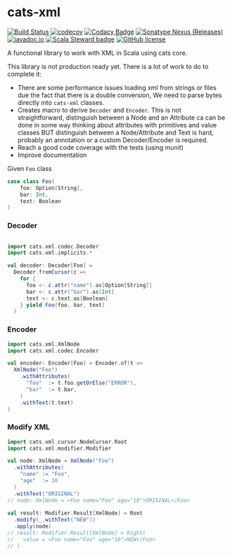 # cats-xml

[![Build Status](https://github.com/geirolz/cats-xml/actions/workflows/cicd.yml/badge.svg)](https://github.com/geirolz/cats-xml/actions)
[![codecov](https://img.shields.io/codecov/c/github/geirolz/cats-xml)](https://codecov.io/gh/geirolz/cats-xml)
[![Codacy Badge](https://app.codacy.com/project/badge/Grade/3101ec45f0114ad0abde91181c8c238c)](https://www.codacy.com/gh/geirolz/cats-xml/dashboard?utm_source=github.com&amp;utm_medium=referral&amp;utm_content=geirolz/cats-xml&amp;utm_campaign=Badge_Grade)
[![Sonatype Nexus (Releases)](https://img.shields.io/nexus/r/com.github.geirolz/cats-xml-core_2.13?server=https%3A%2F%2Foss.sonatype.org)](https://mvnrepository.com/artifact/com.github.geirolz/cats-xml-core)
[![javadoc.io](https://javadoc.io/badge2/com.github.geirolz/cats-xml-core_2.13/javadoc.io.svg)](https://javadoc.io/doc/com.github.geirolz/cats-xml-core_2.13)
[![Scala Steward badge](https://img.shields.io/badge/Scala_Steward-helping-blue.svg?style=flat&logo=data:image/png;base64,iVBORw0KGgoAAAANSUhEUgAAAA4AAAAQCAMAAAARSr4IAAAAVFBMVEUAAACHjojlOy5NWlrKzcYRKjGFjIbp293YycuLa3pYY2LSqql4f3pCUFTgSjNodYRmcXUsPD/NTTbjRS+2jomhgnzNc223cGvZS0HaSD0XLjbaSjElhIr+AAAAAXRSTlMAQObYZgAAAHlJREFUCNdNyosOwyAIhWHAQS1Vt7a77/3fcxxdmv0xwmckutAR1nkm4ggbyEcg/wWmlGLDAA3oL50xi6fk5ffZ3E2E3QfZDCcCN2YtbEWZt+Drc6u6rlqv7Uk0LdKqqr5rk2UCRXOk0vmQKGfc94nOJyQjouF9H/wCc9gECEYfONoAAAAASUVORK5CYII=)](https://scala-steward.org)
[![GitHub license](https://img.shields.io/github/license/geirolz/cats-xml)](https://github.com/geirolz/cats-xml/blob/master/LICENSE)

A functional library to work with XML in Scala using cats core.

This library is not production ready yet. There is a lot of work to do to complete it:
- There are some performance issues loading xml from strings or files due the fact that there is a double
  conversion, We need to parse bytes directly into `cats-xml` classes.
- Creates macro to derive `Decoder` and `Encoder`. This is not straightforward, distinguish between a Node and an Attribute ca
  can be done in some way thinking about attributes with primitives and value classes BUT distinguish between a Node/Attribute and Text 
  is hard, probably an annotation or a custom Decoder/Encoder is required. 
- Reach a good code coverage with the tests (using munit)
- Improve documentation


Given `Foo` class 
```scala
case class Foo(
    foo: Option[String], 
    bar: Int, 
    text: Boolean
)
```

### Decoder
```scala

import cats.xml.codec.Decoder
import cats.xml.implicits.*

val decoder: Decoder[Foo] =
  Decoder.fromCursor(c =>
    for {
      foo <- c.attr("name").as[Option[String]]
      bar <- c.attr("bar").as[Int]
      text <- c.text.as[Boolean]
    } yield Foo(foo, bar, text)
  )
```


### Encoder
```scala
import cats.xml.XmlNode
import cats.xml.codec.Encoder

val encoder: Encoder[Foo] = Encoder.of(t =>
  XmlNode("Foo")
    .withAttributes(
      "foo"  := t.foo.getOrElse("ERROR"),
      "bar"  := t.bar,
    )
    .withText(t.text)
)
```

### Modify XML
```scala
import cats.xml.cursor.NodeCursor.Root
import cats.xml.modifier.Modifier

val node: XmlNode = XmlNode("Foo")
  .withAttributes(
    "name" := "Foo",
    "age"  := 10
  )
  .withText("ORIGINAL")
// node: XmlNode = <Foo name="Foo" age="10">ORIGINAL</Foo>
  
val result: Modifier.Result[XmlNode] = Root
  .modify(_.withText("NEW"))
  .apply(node)  
// result: Modifier.Result[XmlNode] = Right(
//   value = <Foo name="Foo" age="10">NEW</Foo>
// )
```
